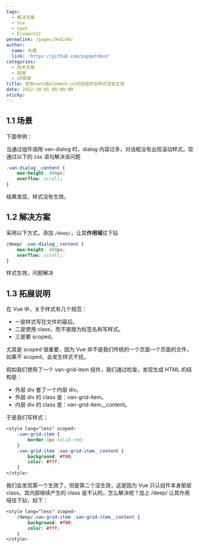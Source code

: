 ```yaml
---
tags:
  - 解决方案
  - Vue
  - Vant
  - ElementUI
permalink: /pages/9e5248/
author:
  name: 木偶
  link: 'https://github.com/puppetdevz'
categories:
  - 技术文章
  - 前端
  - UI框架
title: 使用vant或element-ui时给组件加样式没有生效
date: 2022-10-05 00:00:00
sticky:
---
```




<!-- more -->

## 1.1 场景

下面举例：

当通过组件调用 van-dialog 时，dialog 内容过多，对话框没有出现滚动样式，现通过以下的 css 语句解决该问题

```css
.van-dialog__content {
    max-height: 400px;
    overflow: scroll;
}
```

结果发现，样式没有生效。

## 1.2 解决方案

采用以下方式，添加 `/deep/`，让其**作用域**往下钻 

```css
/deep/ .van-dialog__content {
    max-height: 400px;
    overflow: scroll;
}
```

样式生效，问题解决

## 1.3 拓展说明

在 Vue 中，关于样式有几个规范：

- 一是样式写在文件的最后。
- 二是使用 class，而不直接为标签名称写样式。
- 三是要 scoped。

尤其是 scoped 很重要，因为 Vue 并不是我们传统的一个页面一个页面的文件，如果不 scoped，会发生样式干扰。

假如我们使用了一个 van-grid-item 组件，我们通过检查，发现生成 HTML 的结构是：

- 外层 div 套了一个内层 div。
- 外层 div 的 class 是：van-grid-item。
- 内层 div 的 class 是：van-grid-item__content。

于是我们写样式：

```css
<style lang="less" scoped>
	.van-grid-item { 
        border:1px solid red; 
	}
	.van-grid-item .van-grid-item__content { 
        background: #f00; 
        color: #fff; 
	}
</style>
```

我们会发现第一个生效了，但是第二个没生效，这是因为 Vue 只认组件本身那层 class，其内部继续产生的 class 是不认的，怎么解决呢？加上 /deep/ 让其作用域往下钻，如下：

```css
<style lang="less" scoped>
	/deep/.van-grid-item .van-grid-item__content { 
        background: #f00; 
        color: #fff; 
	}
</style>
```




